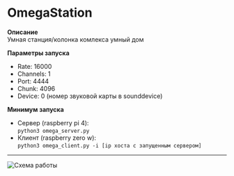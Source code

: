 # OmegaStation  
**Описание**  
Умная станция/колонка комлекса умный дом

**Параметры запуска**
* Rate: 16000
* Channels: 1
* Port: 4444
* Chunk: 4096
* Device: 0 (номер звуковой карты в sounddevice)

**Минимум запуска**  
* Сервер (raspberry pi 4):  
`python3 omega_server.py`  
* Клиент (raspberry zero w):  
`python3 omega_client.py -i [ip хоста с запущенным сервером]`

***

![Схема работы](https://github.com/HoriFox/OmegaStation/blob/master/img/Omega%20station.png)
